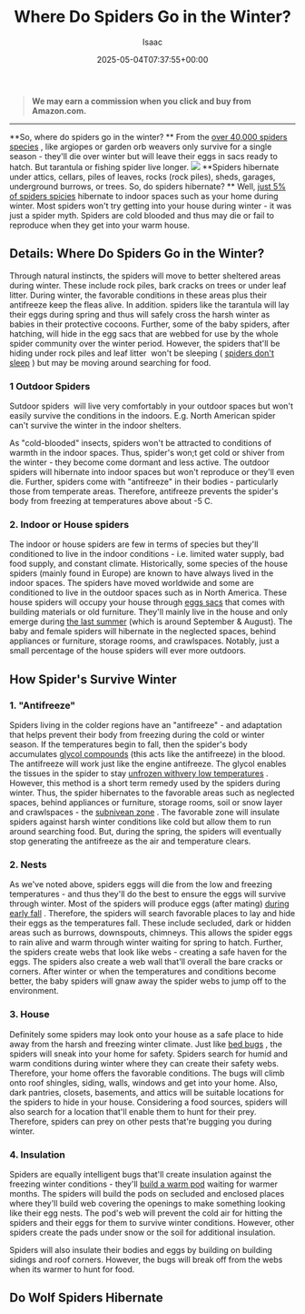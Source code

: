 ﻿---
author: Isaac
layout: post
title: Where Do Spiders Go in the Winter?
date: '2025-05-04T07:37:55+00:00'
categories:
- Guide
- Spiders
tags: []
slug: /where-do-spiders-go-in-the-winter/
lastmod: 2025-05-07T12:21:29+03:00
---
> **We may earn a commission when you click and buy from Amazon.com.**
>

---
**So, where do spiders go in the winter? **
From the
[over 40,000 spiders species](https://www.livescience.com/22122-types-of-spiders.html)
, like argiopes or garden orb weavers only survive for a single season - they'll die over winter but will leave their eggs in sacs ready to hatch. But tarantula or fishing spider live longer.
![](/assets/img/img/)
**Spiders hibernate under attics, cellars, piles of leaves, rocks (rock piles), sheds, garages, underground burrows, or trees. So, do spiders hibernate? **
Well,
[just 5% of spiders spicies](https://cc.zdtc.app/v1/otc/05YcxvrJv7bM0tkN3uaIbHd?veneer=dynamic&url=https%3A%2F%2Fwww.burkemuseum.org%2Fblog%2Fmyth-spiders-come-indoors-fall)
hibernate to indoor spaces such as your home during winter. Most spiders won't try getting into your house during winter - it was just a spider myth. Spiders are cold blooded and thus may die or fail to reproduce when they get into your warm house.
## Details: Where Do Spiders Go in the Winter?
Through natural instincts, the spiders will move to better sheltered areas during winter. These include rock piles, bark cracks on trees or under leaf litter. During winter, the favorable conditions in these areas plus their antifreeze keep the fleas alive.
In addition. spiders like the tarantula will lay their eggs during spring and thus will safely cross the harsh winter as babies in their protective cocoons.
Further, some of the baby spiders, after hatching, will hide in the egg sacs that are webbed for use by the whole spider community over the winter period.
However, the spiders that'll be hiding under rock piles and leaf litter  won't be sleeping (
[spiders don't sleep](https://pestpolicy.com/do-spiders-sleep/)
) but may be moving around searching for food.

### 1 Outdoor Spiders
Sutdoor spiders  will live very comfortably in your outdoor spaces but won't easily survive the conditions in the indoors. E.g. North American spider can't survive the winter in the indoor shelters.

As "cold-blooded" insects, spiders won't be attracted to conditions of warmth in the indoor spaces. Thus, spider's won;t get cold or shiver from the winter - they become come dormant and less active.
The outdoor spiders will hibernate into indoor spaces but won't reproduce or they'll even die.
Further, spiders come with "antifreeze" in their bodies - particularly those from temperate areas. Therefore, antifreeze prevents the spider's body from freezing at temperatures above about -5 C.
### 2. Indoor or House spiders
The indoor or house spiders are few in terms of species but they'll conditioned to live in the indoor conditions - i.e. limited water supply, bad food supply, and constant climate.
Historically, some species of the house spiders (mainly found in Europe) are known to have always lived in the indoor spaces. The spiders have moved worldwide and some are conditioned to live in the outdoor spaces such as in North America.
These house spiders will occupy your house through
[eggs sacs](https://www.burkemuseum.org/blog/myth-all-spiders-make-webs)
that comes with building materials or old furniture. They'll mainly live in the house and only emerge during
[the last summer](https://www.burkemuseum.org/blog/myth-late-summer-has-most-spiders)
(which is around September & August).
The baby and female spiders will hibernate in the neglected spaces, behind appliances or furniture, storage rooms, and crawlspaces. Notably, just a small percentage of the house spiders will ever more outdoors.
## How Spider's Survive Winter
### 1. "Antifreeze"
Spiders living in the colder regions have an "antifreeze" - and adaptation that helps prevent their body from freezing during the cold or winter season.
If the temperatures begin to fall, then the spider's body accumulates
[glycol compounds](https://en.wikipedia.org/wiki/Ethylene_glycol)
(this acts like the antifreeze) in the blood. The antifreeze will work just like the engine antifreeze.
The glycol enables the tissues in the spider to stay
[unfrozen withvery low temperatures](https://arthropodecology.com/2016/01/05/frozen-spiders/)
. However, this method is a short term remedy used by the spiders during winter.
Thus, the spider hibernates to the favorable areas such as neglected spaces, behind appliances or furniture, storage rooms, soil or snow layer and crawlspaces - the
[subnivean zone](https://northernwoodlands.org/outside_story/article/subnivean-shelter-snow)
.
The favorable zone will insulate spiders against harsh winter conditions like cold but allow them to run around searching food. But, during the spring, the spiders will eventually stop generating the antifreeze as the air and temperature clears.
### 2. Nests
As we've noted above, spiders eggs will die from the low and freezing temperatures - and thus they'll do the best to ensure the eggs will survive through winter.
Most of the spiders will produce eggs (after mating)
[during early fall](https://www.wpr.org/what-happens-spiders-winter)
. Therefore, the spiders will search favorable places to lay and hide their eggs as the temperatures fall.
These include secluded, dark or hidden areas such as burrows, downspouts, chimneys. This allows the spider eggs to rain alive and warm through winter waiting for spring to hatch.
Further, the spiders create webs that look like webs - creating a safe haven for the eggs. The spiders also create a web wall that'll overall the bare cracks or corners.
After winter or when the temperatures and conditions become better, the baby spiders will gnaw away the spider webs to jump off to the environment.
### 3. House
Definitely some spiders may look onto your house as a safe place to hide away from the harsh and freezing winter climate. Just like
[bed bugs](https://pestpolicy.com/bugs-that-look-like-bed-bugs/)
, the spiders will sneak into your home for safety.
Spiders search for humid and warm conditions during winter where they can create their safety webs. Therefore, your home offers the favorable conditions.
The bugs will climb onto roof shingles, siding, walls, windows and get into your home. Also, dark pantries, closets, basements, and attics will be suitable locations for the spiders to hide in your house.
Considering a food sources, spiders will also search for a location that'll enable them to hunt for their prey. Therefore, spiders can prey on other pests that're bugging you during winter.
### 4. Insulation
Spiders are equally intelligent bugs that'll create insulation against the freezing winter conditions - they'll
[build a warm pod](http://www.actforlibraries.org/spiders-in-winter/)
waiting for warmer months.
The spiders will build the pods on secluded and enclosed places where they'll build web covering the openings to make something looking like their egg nests.
The pod's web will prevent the cold air for hitting the spiders and their eggs for them to survive winter conditions. However, other spiders create the pads under snow or the soil for additional insulation.

Spiders will also insulate their bodies and eggs by building on building sidings and roof corners. However, the bugs will break off from the webs when its warmer to hunt for food.
## Do Wolf Spiders Hibernate
